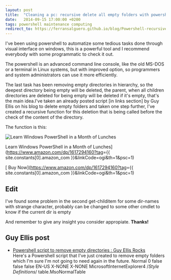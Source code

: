 ```yaml
---
layout: post
title:  "Cleaning a pc: recursive delete all empty folders with powershell help"
date:   2014-09-15 17:00:00 +0200
tags: powershell maintenance computing
redirect_to: https://ferransalguero.github.io/blog/Powershell-recursive-deletion-script/
---
```


I've been using powershell to automatize some tedious tasks done through visual interface on windows, this is a powerful tool and I recommend everybody with some programmatic to check it out.

The powershell is an advanced command line console, like the old MS-DOS or a terminal in Linux systems, but with improved option, so programmers and system administrators can use it more efficiently.

The last task has been removing empty directories in hierarchy, so the deepest directory being empty will be deleted, the parent, when all children directories are deleted for being empty will be deleted if it's empty, that's the main idea.I've taken an already posted script [in links section] by Guy Ellis on his blog to delete empty folders and taken one step further, I've created a recursive function for this deletion that is being called before the check of the content of the directory.

The function is this:

![Learn Windows PowerShell in a Month of Lunches](https://m.media-amazon.com/images/I/4184kkT4ELL._SL160_.jpg)

Learn Windows PowerShell in a Month of Lunches](<https://www.amazon.com/dp/1617294160?tag>={{ site.constants[0].amazon_com }}&linkCode=ogi&th=1&psc=1)

[ Buy Now](<https://www.amazon.com/dp/1617294160?tag>={{ site.constants[0].amazon_com }}&linkCode=ogi&th=1&psc=1)

Edit
-----

I've found some problem in the second get-childitem for some dir-names with strange character, probably can be changed to some other cmdlet to know if the current dir is empty

And remember to give any insight you consider appropiate. **Thanks!**

Guy Ellis post
--------------

- [Powershell script to remove empty directories : Guy Ellis Rocks](http://guyellisrocks.com/powershell/powershell-script-to-remove-empty-directories/)\
    Here's a Powershell script that I've just created to remove empty folders which I'm sure I'm not going to need again in the future. Normal 0 false false false EN-US X-NONE X-NONE MicrosoftInternetExplorer4 /*Style Definitions*/ table.MsoNormalTable
